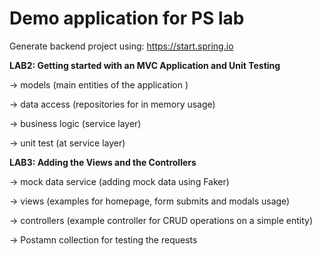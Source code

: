 # Demo application for PS lab

Generate backend project using: https://start.spring.io

**LAB2: Getting started with an MVC Application and Unit Testing**

-> models (main entities of the application )

-> data access (repositories for in memory usage)

-> business logic (service layer)

-> unit test (at service layer)

**LAB3: Adding the Views and the Controllers**

-> mock data service (adding mock data using Faker)

-> views (examples for homepage, form submits and modals usage)

-> controllers (example controller for CRUD operations on a simple entity)

-> Postamn collection for testing the requests

